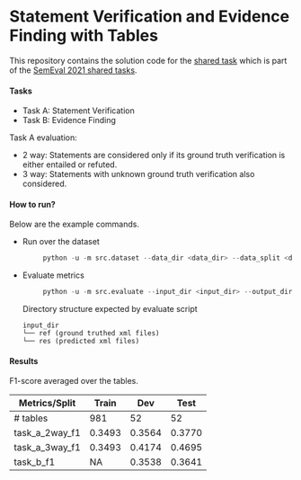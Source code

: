 # Statement Verification and Evidence Finding with Tables
This repository contains the solution code for the [shared task](https://sites.google.com/view/sem-tab-facts)
which is part of the [SemEval 2021 shared tasks](https://semeval.github.io/SemEval2021/tasks).

#### Tasks
- Task A: Statement Verification
- Task B: Evidence Finding

Task A evaluation:
- 2 way: Statements are considered only if its ground truth verification is either entailed or refuted.
- 3 way: Statements with unknown ground truth verification also considered. 

#### How to run?
Below are the example commands.

- Run over the dataset
    ```python
         python -u -m src.dataset --data_dir <data_dir> --data_split <data_split> --submit_dir <submit_dir> --flag_cell_span --flag_cell_span --flag_approx_string_match
    ```
    
- Evaluate metrics
    ```python
         python -u -m src.evaluate --input_dir <input_dir> --output_dir ./output/score/ --statistics_dir ./output/statistics --data_split <data_split>
    ```
    
    Directory structure expected by evaluate script
    ```
    input_dir
    └── ref (ground truthed xml files)
    └── res (predicted xml files)
    ```
    
#### Results
F1-score averaged over the tables.

|  Metrics/Split | Train   |   Dev  |  Test  |
|----------------|---------|--------|--------|
| # tables       |  981    |   52   |  52    |
| task_a_2way_f1 |  0.3493 | 0.3564 | 0.3770 |
| task_a_3way_f1 |  0.3493 | 0.4174 | 0.4695 |
| task_b_f1      |   NA    | 0.3538 | 0.3641 |

